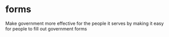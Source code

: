 # forms
Make government more effective for the people it serves by making it easy for people to fill out government forms
